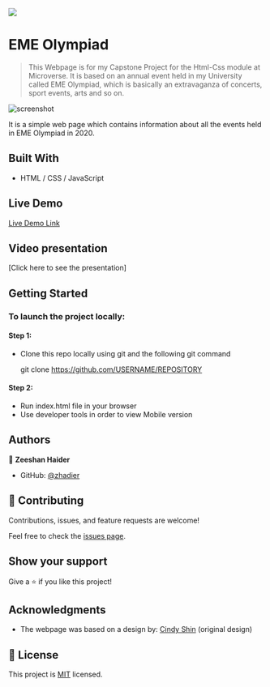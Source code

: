 ![](https://img.shields.io/badge/Microverse-blueviolet)

# EME Olympiad

> This Webpage is for my Capstone Project for the Html-Css module at Microverse. It is based on an annual event held in my University called EME Olympiad, which is basically an extravaganza of concerts, sport events, arts and so on.

![screenshot](https://user-images.githubusercontent.com/90556221/147119548-d76fed22-56f3-480e-b79c-13bbfb9f10c8.png)

It is a simple web page which contains information about all the events held in EME Olympiad in 2020.

## Built With

- HTML / CSS / JavaScript

## Live Demo

[Live Demo Link](https://zhadier.github.io/Capstone-Project-1---Eme-Olympiad/)

## Video presentation

[Click here to see the presentation]

## Getting Started

### To launch the project locally:

#### Step 1:
- Clone this repo locally using git and the following git command

  git clone https://github.com/USERNAME/REPOSITORY

#### Step 2:
- Run index.html file in your browser
- Use developer tools in order to view Mobile version


## Authors

👤 **Zeeshan Haider**

- GitHub: [@zhadier](https://github.com/zhadier)

## 🤝 Contributing

Contributions, issues, and feature requests are welcome!

Feel free to check the [issues page](../../issues/).

## Show your support

Give a ⭐️ if you like this project!

## Acknowledgments

- The webpage was based on a design by: [Cindy Shin](https://www.behance.net/adagio07) (original design)


## 📝 License

This project is [MIT](./MIT.md) licensed.
